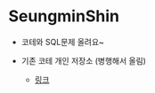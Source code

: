 # SeungminShin
* 코테와 SQL문제 올려요~

  
* 기존 코테 개인 저장소 (병행해서 올림)
  * [링크](https://github.com/SeungminShin97/CodingTest)

